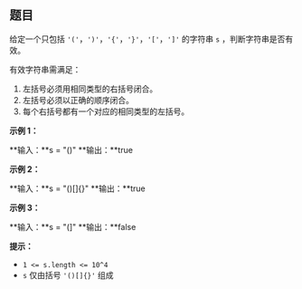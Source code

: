 ## 题目

给定一个只包括 `'('`，`')'`，`'{'`，`'}'`，`'['`，`']'` 的字符串 `s` ，判断字符串是否有效。

有效字符串需满足：

1.  左括号必须用相同类型的右括号闭合。
2.  左括号必须以正确的顺序闭合。
3.  每个右括号都有一个对应的相同类型的左括号。

**示例 1：**

**输入：**s = "()"
**输出：**true

**示例 2：**

**输入：**s = "()\[\]{}"
**输出：**true

**示例 3：**

**输入：**s = "(\]"
**输出：**false

**提示：**

-   `1 <= s.length <= 10^4`
-   `s` 仅由括号 `'()[]{}'` 组成
